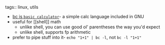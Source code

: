 tags:: linux, utils

- [bc is `basic calculator`](https://www.gnu.org/software/bc/manual/html_mono/bc.html)- a simple calc language included in GNU
- useful for [[shell]] math
	- unlike shell, you can use good ol' parentheses the way you'd expect
	- unlike shell, supports fp arithmetic
- prefer to pipe stuff into it- `echo "1+1" | bc -l`, not `bc -l "1+1"`